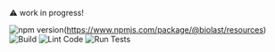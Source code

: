 ⚠️ work in progress!

![npm version](https://img.shields.io/npm/v/@biolast/resources.svg?style=flat)(https://www.npmjs.com/package/@biolast/resources)
![Build](https://github.com/biolast/resources/workflows/Build/badge.svg)
![Lint Code](https://github.com/biolast/resources/workflows/Lint%20Code/badge.svg)
![Run Tests](https://github.com/biolast/resources/workflows/Run%20Tests/badge.svg)

